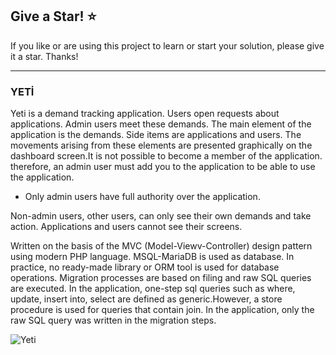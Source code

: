 ## Give a Star! :star:
If you like or are using this project to learn or start your solution, please give it a star. Thanks!
<hr>

### YETİ

Yeti is a demand tracking application. Users open requests about applications. Admin users meet these demands. The main element of the application is the demands. Side items are applications and users. The movements arising from these elements are presented graphically on the dashboard screen.It is not possible to become a member of the application. therefore, an admin user must add you to the application to be able to use the application.

* Only admin users have full authority over the application.

Non-admin users, other users, can only see their own demands and take action. Applications and users cannot see their screens.

Written on the basis of the MVC (Model-Viewv-Controller) design pattern using modern PHP language. MSQL-MariaDB is used as database. In practice, no ready-made library or ORM tool is used for database operations. Migration processes are based on filing and raw SQL queries are executed. In the application, one-step sql queries such as where, update, insert into, select are defined as generic.However, a store procedure is used for queries that contain join. In the application, only the raw SQL query was written in the migration steps.

![Yeti](https://github.com/NisanurBulut/Yeti/blob/master/Trailers/Trailer_Yeti.gif)
